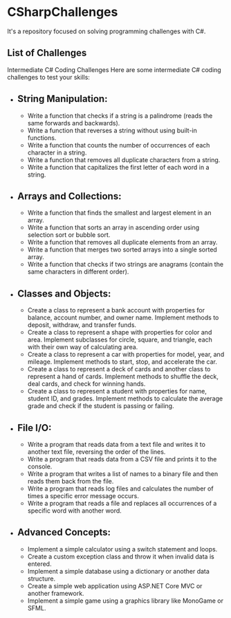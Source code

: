 # CSharpChallenges
It's a repository focused on solving programming challenges with C#.

## List of Challenges

Intermediate C# Coding Challenges
Here are some intermediate C# coding challenges to test your skills:

- ## String Manipulation:
  - Write a function that checks if a string is a palindrome (reads the same forwards and backwards).
  - Write a function that reverses a string without using built-in functions.
  - Write a function that counts the number of occurrences of each character in a string.
  - Write a function that removes all duplicate characters from a string.
  - Write a function that capitalizes the first letter of each word in a string.
- ## Arrays and Collections:
  - Write a function that finds the smallest and largest element in an array.
  - Write a function that sorts an array in ascending order using selection sort or bubble sort.
  - Write a function that removes all duplicate elements from an array.
  - Write a function that merges two sorted arrays into a single sorted array.
  - Write a function that checks if two strings are anagrams (contain the same characters in different order).
- ## Classes and Objects:
  - Create a class to represent a bank account with properties for balance, account number, and owner name. Implement methods to deposit, withdraw, and transfer funds.
  - Create a class to represent a shape with properties for color and area. Implement subclasses for circle, square, and triangle, each with their own way of calculating area.
  - Create a class to represent a car with properties for model, year, and mileage. Implement methods to start, stop, and accelerate the car.
  - Create a class to represent a deck of cards and another class to represent a hand of cards. Implement methods to shuffle the deck, deal cards, and check for winning hands.
  - Create a class to represent a student with properties for name, student ID, and grades. Implement methods to calculate the average grade and check if the student is passing or failing.
- ## File I/O:
  - Write a program that reads data from a text file and writes it to another text file, reversing the order of the lines.
  - Write a program that reads data from a CSV file and prints it to the console.
  - Write a program that writes a list of names to a binary file and then reads them back from the file.
  - Write a program that reads log files and calculates the number of times a specific error message occurs.
  - Write a program that reads a file and replaces all occurrences of a specific word with another word.
- ## Advanced Concepts:
  - Implement a simple calculator using a switch statement and loops.
  - Create a custom exception class and throw it when invalid data is entered.
  - Implement a simple database using a dictionary or another data structure.
  - Create a simple web application using ASP.NET Core MVC or another framework.
  - Implement a simple game using a graphics library like MonoGame or SFML.
